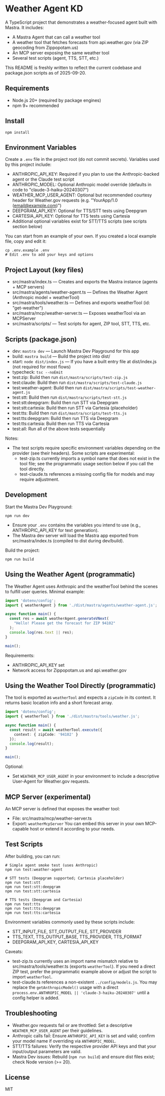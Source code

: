# Weather Agent KD

A TypeScript project that demonstrates a weather-focused agent built with Mastra. It includes:
- A Mastra Agent that can call a weather tool
- A weather tool that fetches forecasts from api.weather.gov (via ZIP geocoding from Zippopotam.us)
- An MCP server exposing the same weather tool
- Several test scripts (agent, TTS, STT, etc.)

This README is freshly written to reflect the current codebase and package.json scripts as of 2025-09-20.

## Requirements
- Node.js 20+ (required by package engines)
- npm 9+ recommended

## Install
```
npm install
```

## Environment Variables
Create a `.env` file in the project root (do not commit secrets). Variables used by this project include:
- ANTHROPIC_API_KEY: Required if you plan to use the Anthropic-backed agent or the Claude test script
- ANTHROPIC_MODEL: Optional Anthropic model override (defaults in code to "claude-3-haiku-20240307")
- WEATHER_MCP_USER_AGENT: Optional but recommended courtesy header for Weather.gov requests (e.g. "YourApp/1.0 (email@example.com)")
- DEEPGRAM_API_KEY: Optional for TTS/STT tests using Deepgram
- CARTESIA_API_KEY: Optional for TTS tests using Cartesia
- Additional optional variables exist for STT/TTS scripts (see scripts section below)

You can start from an example of your own. If you created a local example file, copy and edit it:
```
cp .env.example .env
# Edit .env to add your keys and options
```

## Project Layout (key files)
- src/mastra/index.ts — Creates and exports the Mastra instance (agents + MCP servers)
- src/mastra/agents/weather-agent.ts — Defines the Weather Agent (Anthropic model + weatherTool)
- src/mastra/tools/weather.ts — Defines and exports weatherTool (id: "get-weather")
- src/mastra/mcp/weather-server.ts — Exposes weatherTool via an MCPServer
- src/mastra/scripts/ — Test scripts for agent, ZIP tool, STT, TTS, etc.

## Scripts (package.json)
- dev: `mastra dev` — Launch Mastra Dev Playground for this app
- build: `mastra build` — Build the project into dist/
- start: `node dist/index.js` — If you have a built entry file at dist/index.js (not required for most flows)
- typecheck: `tsc --noEmit`
- test:zip: Build then run `dist/mastra/scripts/test-zip.js`
- test:claude: Build then run `dist/mastra/scripts/test-claude.js`
- test:weather-agent: Build then run `dist/mastra/scripts/test-weather-agent.js`
- test:stt: Build then run `dist/mastra/scripts/test-stt.js`
- test:stt:deepgram: Build then run STT via Deepgram
- test:stt:cartesia: Build then run STT via Cartesia (placeholder)
- test:tts: Build then run `dist/mastra/scripts/test-tts.js`
- test:tts:deepgram: Build then run TTS via Deepgram
- test:tts:cartesia: Build then run TTS via Cartesia
- test:all: Run all of the above tests sequentially

Notes:
- The test scripts require specific environment variables depending on the provider (see their headers). Some scripts are experimental:
  - test-zip.ts currently imports a symbol name that does not exist in the tool file; see the programmatic usage section below if you call the tool directly.
  - test-claude.ts references a missing config file for models and may require adjustment.

## Development
Start the Mastra Dev Playground:
```
npm run dev
```
- Ensure your `.env` contains the variables you intend to use (e.g., ANTHROPIC_API_KEY for text generation).
- The Mastra dev server will load the Mastra app exported from src/mastra/index.ts (compiled to dist during dev/build).

Build the project:
```
npm run build
```

## Using the Weather Agent (programmatic)
The Weather Agent uses Anthropic and the weatherTool behind the scenes to fulfill user queries. Minimal example:
```ts
import 'dotenv/config';
import { weatherAgent } from './dist/mastra/agents/weather-agent.js';

async function main() {
  const res = await weatherAgent.generateVNext(
    "Hello! Please get the forecast for ZIP 94102"
  );
  console.log(res.text || res);
}

main();
```
Requirements:
- ANTHROPIC_API_KEY set
- Network access for Zippopotam.us and api.weather.gov

## Using the Weather Tool Directly (programmatic)
The tool is exported as `weatherTool` and expects a `zipCode` in its context. It returns basic location info and a short forecast array.
```ts
import 'dotenv/config';
import { weatherTool } from './dist/mastra/tools/weather.js';

async function main() {
  const result = await weatherTool.execute({
    context: { zipCode: '94102' }
  });
  console.log(result);
}

main();
```
Optional:
- Set `WEATHER_MCP_USER_AGENT` in your environment to include a descriptive User-Agent for Weather.gov requests.

## MCP Server (experimental)
An MCP server is defined that exposes the weather tool:
- File: src/mastra/mcp/weather-server.ts
- Export: `weatherMcpServer`
You can embed this server in your own MCP-capable host or extend it according to your needs.

## Test Scripts
After building, you can run:
```
# Simple agent smoke test (uses Anthropic)
npm run test:weather-agent

# STT tests (Deepgram supported; Cartesia placeholder)
npm run test:stt
npm run test:stt:deepgram
npm run test:stt:cartesia

# TTS tests (Deepgram and Cartesia)
npm run test:tts
npm run test:tts:deepgram
npm run test:tts:cartesia
```
Environment variables commonly used by these scripts include:
- STT_INPUT_FILE, STT_OUTPUT_FILE, STT_PROVIDER
- TTS_TEXT, TTS_OUTPUT_BASE, TTS_PROVIDER, TTS_FORMAT
- DEEPGRAM_API_KEY, CARTESIA_API_KEY

Caveats:
- test-zip.ts currently uses an import name mismatch relative to src/mastra/tools/weather.ts (exports `weatherTool`). If you need a direct ZIP test, prefer the programmatic example above or adjust the script to import `weatherTool`.
- test-claude.ts references a non-existent `../config/models.js`. You may replace the `getAnthropicModel()` usage with a direct `process.env.ANTHROPIC_MODEL || 'claude-3-haiku-20240307'` until a config helper is added.

## Troubleshooting
- Weather.gov requests fail or are throttled: Set a descriptive `WEATHER_MCP_USER_AGENT` per their guidelines.
- Anthropic calls fail: Ensure `ANTHROPIC_API_KEY` is set and valid; confirm your model name if overriding via `ANTHROPIC_MODEL`.
- STT/TTS failures: Verify the respective provider API keys and that your input/output parameters are valid.
- Mastra Dev issues: Rebuild (`npm run build`) and ensure dist files exist; check Node version (>= 20).

## License
MIT
